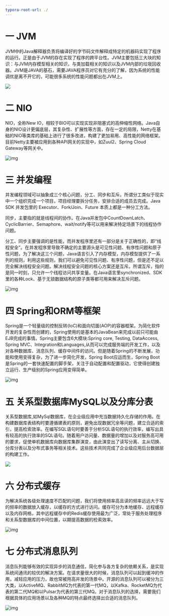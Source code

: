```yaml
---
typora-root-url: ./
---
```


# 一  JVM

 JVM中的Java解释器负责将编译好的字节码文件解释成特定的机器码实现了程序的运行。正是由于JVM的存在实现了程序的跨平台性。JVM主要包括三大块的知识：与JVM内存模型相关的知识，与类加载相关的知识以及JVM内部的垃圾回收器。JVM是JAVA的基石，需要JAVA程序员对它有充分的了解，因为系统的性能调优是离不开它的，可能很多系统的性能问题都出在JVM上。

![](JVM.png)

# 二  NIO

NIO，全称New IO，相较于BIO可以实现实现非阻塞式的高伸缩性网络。Java自身的NIO设计更偏底层，其复杂性、扩展性等方面，存在一定的局限，Netty在基础的NIO等类库的基础上进行了很多改进，构建了更加易用、高性能的网络框架。目前Netty主要被应用到各种API网关的实现中，如Zuul2、Spring Cloud Gateway等网关中。

![img](NIO.png)

# 三  并发编程

并发编程领域可以抽象成三个核心问题，分工、同步和互斥。所谓分工类似于现实中一个组织完成一个项目，项目经理要拆分任务，安排合适的成员去完成。Java SDK 并发包里的 Executor、Fork/Join、Future 本质上都是一种分工方法。

同步，主要指的就是线程间的协作。在Java并发包中CountDownLatch、CyclicBarrier、Semaphore、wait/notify等可以用来解决特定场景下的线程协作问题。

分工、同步主要强调的是性能，而并发程序里还有一部分是关于正确性的，即“线程安全”。在并发程序里导致不确定的主要源头是可见性问题、有序性问题和原子性问题，为了解决这三个问题，Java语言引入了内存模型，内存模型提供了一系列的规则，利用这些规则，我们可以避免可见性问题、有序性问题，但是还不足以完全解决线程安全问题。解决线程安全问题的核心方案还是互斥。所谓互斥，指的是同一时刻，只允许一个线程访问共享变量。在Java语言里synchronized、SDK里的各种Lock、基于无锁数据结构的原子类等都可用来解决互斥问题。

![img](多线程.png)

# 四  Spring和ORM等框架

Spring是一个轻量级的控制反转(IoC)和面向切面(AOP)的容器框架。为简化软件开发的复杂性而创建的，Spring使用的是基本的JavaBean来完成以前只可能由EJB完成的事情。Spring主要包含6大模块:Spring core, Testing, DataAccess, Spring MVC、Integration和Languages,从而可以完成服务端的开发工作，以及对各种数据库、消息队列、缓存中间件的访问。但是随着Spring的不断发展，功能和使用变得复杂，为了进一步简化开发，Spring Boot应运而生，Spring Boot是Spring的一套快速配置的脚手架，关注于自动配置和配置驱动，它使得创建独立运行、生产级别的Spring应用变得简单。

![img](Spring.png)

# 五  关系型数据库MySQL以及分库分表

关系型数据库,如MySql数据库，在企业级应用中充当数据持久化存储的作用。在构建数据库表结构时要遵循建表的原则，避免出现数据冗余等问题，建立合适的索引，提高检索效率。在编写SQL语句时要善于分析SQL语句的执行效率，编写出具有较高的执行效率的SQL语句。随着用户访问量、数据量的增加以及对服务高可用的要求，促使单机数据库向数据库集群演变，由此演变出了读写分离、主从切换、分库分表以及分布式事务等相关技术。这些技术共同完成了企业级应用后台数据层的构建工作。

![](关系型数据库.png)

# 六  分布式缓存

为解决系统各级处理速度不匹配的问题，我们将使用频率高且读的频率远远大于写的频率的数据放入缓存，以缓存的方式进行访问。缓存可分为本地缓存、远程缓存以及内存网格，其中远程缓存中的Redis缓存使用最为广泛，常处于服务处理程序和关系型数据库的中间位置，以期提高数据的检索效率。

![img](缓存.png)

# 七  分布式消息队列

消息队列能够有效的实现异步的消息通信，简化参与各方复杂的依赖关系，是实现系统间通讯的较优的解决方案。在请求量很大的时候，消息队列可以起到缓冲的作用，减轻应用的压力，故也常被用高并发的场景中。开源的消息队列可以被分为三大类，以ActiveMQ、RabbitMQ为代表的第一代MQ，以Kafka、RocketMQ为代表的第二代MQ和以Pulsar为代表的第三代MQ。对于消息队列的选择，需要我们根据具体的应用场景以及各种MQ的特点最终选择出合适的消息队列。

![img](消息队列.png)